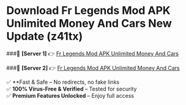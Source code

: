 # Download Fr Legends Mod APK Unlimited Money And Cars New Update (z41tx)  



###🔹 **[Server 1]** 👉 [Fr Legends Mod APK Unlimited Money And Cars](https://apkcomod.com?title=Fr_Legends_Mod_APK_Unlimited_Money_And_Cars) 

###🔹 **[Server 2]** 👉 [Fr Legends Mod APK Unlimited Money And Cars](https://apkcomod.com?title=Fr_Legends_Mod_APK_Unlimited_Money_And_Cars)  

✅ **Fast & Safe – No redirects, no fake links  
✅ **100% Virus-Free & Verified** – Tested for security  
✅ **Premium Features Unlocked** – Enjoy full access  


